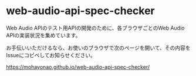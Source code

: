 # web-audio-api-spec-checker

Web Audio APIのテスト用APIの開発のために、各ブラウザごとのWeb Audio APIの実装状況を集めています。

お手伝いいただけるなら、お使いのブラウザで次のページを開いて、その内容をIssueにコピペしてお知らせください。

https://mohayonao.github.io/web-audio-api-spec-checker/

